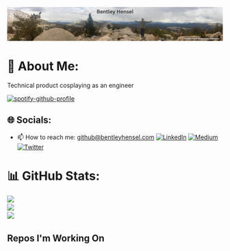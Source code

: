 <div align="center">
  <a href="https://github.com/j12y"><img src="./assets/GoldenTroutWilderness.png"/></a>
</div>


# 💫 About Me:

Technical product cosplaying as an engineer

[![spotify-github-profile](https://ghspotify.beltway.cloud/api/view?uid=31rmcreoeeauuxqix4ee3hyxlqkq&cover_image=true&theme=default&show_offline=false&background_color=121212&interchange=false)](https://github.com/kittinan/spotify-github-profile)

## 🌐 Socials:

- 📫 How to reach me: github@bentleyhensel.com
  [![LinkedIn](https://img.shields.io/badge/LinkedIn-%230077B5.svg?logo=linkedin&logoColor=white)](https://linkedin.com/in/bfhensel) [![Medium](https://img.shields.io/badge/Medium-12100E?logo=medium&logoColor=white)](https://medium.com/@bentleyhensel) [![Twitter](https://img.shields.io/badge/Twitter-%231DA1F2.svg?logo=Twitter&logoColor=white)](https://twitter.com/bfhensel)

# 📊 GitHub Stats:

![](https://github-readme-stats.vercel.app/api?username=theboatymcboatface&theme=dark&hide_border=false&include_all_commits=false&count_private=false)<br/>
![](https://github-readme-streak-stats.herokuapp.com/?user=theboatymcboatface&theme=dark&hide_border=false)<br/>
![](https://github-readme-stats.vercel.app/api/top-langs/?username=theboatymcboatface&theme=dark&hide_border=false&include_all_commits=false&count_private=false&layout=compact)

## Repos I'm Working On

